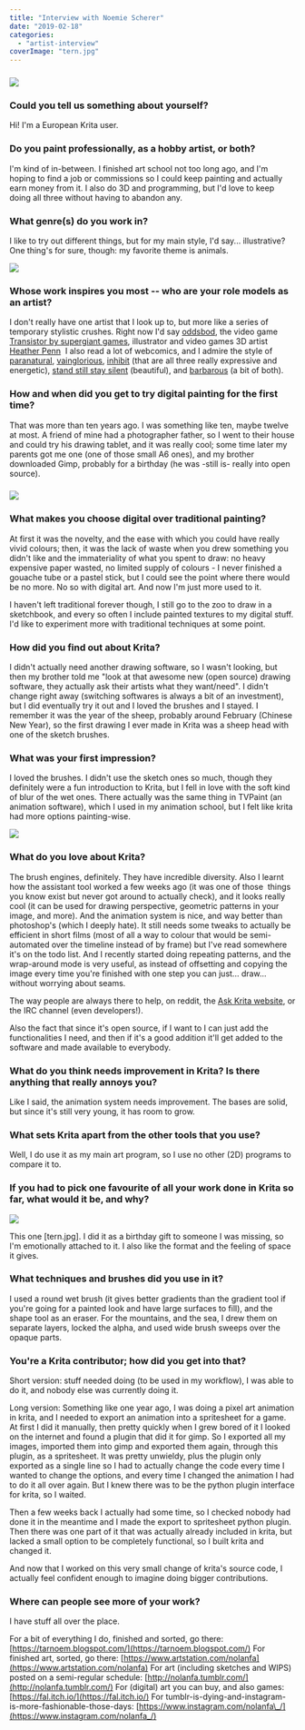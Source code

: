 ```yaml
---
title: "Interview with Noemie Scherer"
date: "2019-02-18"
categories: 
  - "artist-interview"
coverImage: "tern.jpg"
---
```


### ![](images/talebook-p16-c-EN.jpg)

### Could you tell us something about yourself?

Hi! I'm a European Krita user.

### Do you paint professionally, as a hobby artist, or both?

I'm kind of in-between. I finished art school not too long ago, and I'm hoping to find a job or commissions so I could keep painting and actually earn money from it. I also do 3D and programming, but I'd love to keep doing all three without having to abandon any.

### What genre(s) do you work in?

I like to try out different things, but for my main style, I'd say... illustrative? One thing's for sure, though: my favorite theme is animals.

![](images/envi-poiloutre-GD.jpg)

### Whose work inspires you most -- who are your role models as an artist?

I don't really have one artist that I look up to, but more like a series of temporary stylistic crushes. Right now I'd say [oddsbod](http://oddsbod.tumblr.com/), the video game [Transistor by supergiant games](https://www.supergiantgames.com/games/transistor/), illustrator and video games 3D artist [Heather Penn](http://happydorid.tumblr.com/tagged/teaspirit)  I also read a lot of webcomics, and I admire the style of [paranatural](http://paranatural.net), [vainglorious](http://vaingloriouscomic.com), [inhibit](http://www.inhibitcomic.com/) (that are all three really expressive and energetic), [stand still stay silent](http://www.sssscomic.com/) (beautiful), and [barbarous](http://www.johnnywander.com/barbarous/) (a bit of both).

### How and when did you get to try digital painting for the first time?

That was more than ten years ago. I was something like ten, maybe twelve at most. A friend of mine had a photographer father, so I went to their house and could try his drawing tablet, and it was really cool; some time later my parents got me one (one of those small A6 ones), and my brother downloaded Gimp, probably for a birthday (he was -still is- really into open source).

### ![](images/paletteLandscape_bretagne-ns.jpg)

### What makes you choose digital over traditional painting?

At first it was the novelty, and the ease with which you could have really vivid colours; then, it was the lack of waste when you drew something you didn't like and the immateriality of what you spent to draw: no heavy expensive paper wasted, no limited supply of colours - I never finished a gouache tube or a pastel stick, but I could see the point where there would be no more. No so with digital art. And now I'm just more used to it.

I haven't left traditional forever though, I still go to the zoo to draw in a sketchbook, and every so often I include painted textures to my digital stuff. I'd like to experiment more with traditional techniques at some point.

### How did you find out about Krita?

I didn't actually need another drawing software, so I wasn't looking, but then my brother told me "look at that awesome new (open source) drawing software, they actually ask their artists what they want/need". I didn't change right away (switching softwares is always a bit of an investment), but I did eventually try it out and I loved the brushes and I stayed. I remember it was the year of the sheep, probably around February (Chinese New Year), so the first drawing I ever made in Krita was a sheep head with one of the sketch brushes.

### What was your first impression?

I loved the brushes. I didn't use the sketch ones so much, though they definitely were a fun introduction to Krita, but I fell in love with the soft kind of blur of the wet ones. There actually was the same thing in TVPaint (an animation software), which I used in my animation school, but I felt like krita had more options painting-wise.

![](images/hybrides-09-poulpatele.jpg)

### What do you love about Krita?

The brush engines, definitely. They have incredible diversity. Also I learnt how the assistant tool worked a few weeks ago (it was one of those  things you know exist but never got around to actually check), and it looks really cool (it can be used for drawing perspective, geometric patterns in your image, and more). And the animation system is nice, and way better than photoshop's (which I deeply hate). It still needs some tweaks to actually be efficient in short films (most of all a way to colour that would be semi-automated over the timeline instead of by frame) but I've read somewhere it's on the todo list. And I recently started doing repeating patterns, and the wrap-around mode is very useful, as instead of offsetting and copying the image every time you're finished with one step you can just... draw... without worrying about seams.

The way people are always there to help, on reddit, the [Ask Krita website](https://ask.krita.org), or the IRC channel (even developers!).

Also the fact that since it's open source, if I want to I can just add the functionalities I need, and then if it's a good addition it'll get added to the software and made available to everybody.

### What do you think needs improvement in Krita? Is there anything that really annoys you?

Like I said, the animation system needs improvement. The bases are solid, but since it's still very young, it has room to grow.

### What sets Krita apart from the other tools that you use?

Well, I do use it as my main art program, so I use no other (2D) programs to compare it to.

### If you had to pick one favourite of all your work done in Krita so far, what would it be, and why?

![](images/tern.jpg)

This one \[tern.jpg\]. I did it as a birthday gift to someone I was missing, so I'm emotionally attached to it. I also like the format and the feeling of space it gives.

### What techniques and brushes did you use in it?

I used a round wet brush (it gives better gradients than the gradient tool if you're going for a painted look and have large surfaces to fill), and the shape tool as an eraser. For the mountains, and the sea, I drew them on separate layers, locked the alpha, and used wide brush sweeps over the opaque parts.

### You're a Krita contributor; how did you get into that?

Short version: stuff needed doing (to be used in my workflow), I was able to do it, and nobody else was currently doing it.

Long version: Something like one year ago, I was doing a pixel art animation in krita, and I needed to export an animation into a spritesheet for a game. At first I did it manually, then pretty quickly when I grew bored of it I looked on the internet and found a plugin that did it for gimp. So I exported all my images, imported them into gimp and exported them again, through this plugin, as a spritesheet. It was pretty unwieldy, plus the plugin only exported as a single line so I had to actually change the code every time I wanted to change the options, and every time I changed the animation I had to do it all over again. But I knew there was to be the python plugin interface for krita, so I waited.

Then a few weeks back I actually had some time, so I checked nobody had done it in the meantime and I made the export to spritesheet python plugin. Then there was one part of it that was actually already included in krita, but lacked a small option to be completely functional, so I built krita and changed it.

And now that I worked on this very small change of krita's source code, I actually feel confident enough to imagine doing bigger contributions.

### Where can people see more of your work?

I have stuff all over the place.

For a bit of everything I do, finished and sorted, go there: [https://tarnoem.blogspot.com/](https://tarnoem.blogspot.com/) For finished art, sorted, go there: [https://www.artstation.com/nolanfa](https://www.artstation.com/nolanfa) For art (including sketches and WIPS) posted on a semi-regular schedule: [http://nolanfa.tumblr.com/](http://nolanfa.tumblr.com/) For (digital) art you can buy, and also games: [https://fal.itch.io/](https://fal.itch.io/) For tumblr-is-dying-and-instagram-is-more-fashionable-those-days: [https://www.instagram.com/nolanfa\_/](https://www.instagram.com/nolanfa_/)
